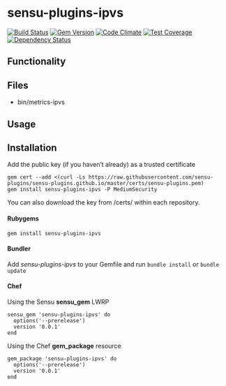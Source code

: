 # sensu-plugins-ipvs

[![Build Status](https://travis-ci.org/sensu-plugins/sensu-plugins-ipvs.svg?branch=master)](https://travis-ci.org/sensu-plugins/sensu-plugins-ipvs)
[![Gem Version](https://badge.fury.io/rb/sensu-plugins-ipvs.svg)](http://badge.fury.io/rb/sensu-plugins-ipvs)
[![Code Climate](https://codeclimate.com/github/sensu-plugins/sensu-plugins-ipvs/badges/gpa.svg)](https://codeclimate.com/github/sensu-plugins/sensu-plugins-ipvs)
[![Test Coverage](https://codeclimate.com/github/sensu-plugins/sensu-plugins-ipvs/badges/coverage.svg)](https://codeclimate.com/github/sensu-plugins/sensu-plugins-ipvs)
[![Dependency Status](https://gemnasium.com/sensu-plugins/sensu-plugins-ipvs.svg)](https://gemnasium.com/sensu-plugins/sensu-plugins-ipvs)

## Functionality

## Files
 * bin/metrics-ipvs

## Usage

## Installation

Add the public key (if you haven’t already) as a trusted certificate

```
gem cert --add <(curl -Ls https://raw.githubusercontent.com/sensu-plugins/sensu-plugins.github.io/master/certs/sensu-plugins.pem)
gem install sensu-plugins-ipvs -P MediumSecurity
```

You can also download the key from /certs/ within each repository.

#### Rubygems

`gem install sensu-plugins-ipvs`

#### Bundler

Add *sensu-plugins-ipvs* to your Gemfile and run `bundle install` or `bundle update`

#### Chef

Using the Sensu **sensu_gem** LWRP
```
sensu_gem 'sensu-plugins-ipvs' do
  options('--prerelease')
  version '0.0.1'
end
```

Using the Chef **gem_package** resource
```
gem_package 'sensu-plugins-ipvs' do
  options('--prerelease')
  version '0.0.1'
end
```
